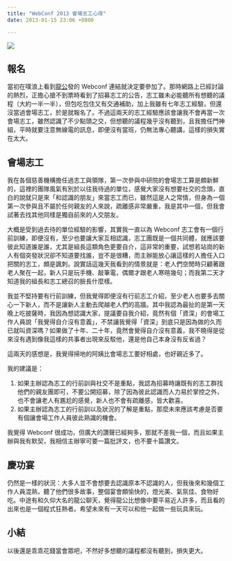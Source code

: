 ```yaml
---
title: "WebConf 2013 會場志工心得"
date: 2013-01-15 23:06 +0800

---
```


![](/images/webconf.png)

## 報名

當初在噗浪上看到[龍公](http://www.plurk.com/aquarianboy)發的 Webconf 連結就決定要參加了。那時網路上已經討論的熱烈，正擔心搶不到票時看到了招募志工的公告，志工雖未必能聽所有想聽的議程（大約一半一半），但包吃包住又有交通補助，加上我雖有七年志工經驗，但還沒當過會場志工，於是就報名了。不過這兩天的志工經驗應該會讓我不會再當一次會場志工，雖然認識了不少點頭之交，但想聽的議程幾乎沒有聽到，且我擔任門神組，平時就要注意無線電的訊息，即便沒有當班，仍無法專心聽講，這樣的損失實在太大。

## 會場志工

我在各個慈善機構擔任過志工與領隊，第一次參與中研院的會場志工算是頗新鮮的，這裡的團隊風氣有別於以往我待過的單位，感覺大家沒有想要社交的念頭，直白的說就只是來「和認識的朋友」來當志工而已，雖然這是人之常情，但身為一個第一次參與且不屬於任何親友的人來說，疏離感非常嚴重，我是其中一個，但我會試著去找其他同樣是獨自前來的人交朋友。

大概是受到過去待的單位經驗的影響，其實我一直以為 Webconf 志工會有一個行前訓練，即便沒有，至少也要讓大家互相認識，志工團既是一個共同體，就應該要彼此知道誰是誰，尤其是組長這類角色更要自介，這非常的重要，試想若站崗的新人有個突發狀況卻不知道要找誰，豈不是很糟，而主辦能放心讓這樣的人擔任入口把關的志工，頗是諷刺。說實話這幾天我看到的情景就是：老人們空閒時只顧著跟老人聚在一起，新人只是玩手機、敲筆電，偶爾才跟老人寒暄幾句；而我第二天才知道我的組長和志工總召的臉長什麼樣。

我並不堅持要有行前訓練，但我覺得即便沒有行前志工介紹，至少老人也要多去關心一下新人，而不是讓新人主動去爬越老人們的高牆。其中我認為最扯的是第一天晚上吃披薩時，我因為想認識大家，提議要自我介紹，竟然有個「資深」的會場工作人員說「我覺得自介沒有意義」，不禁讓我覺得「資深」到底只是因為做的久而已就叫資深嗎？如果做了十年、二十年，竟然會覺得自介沒有意義，我不曉得是從來沒有遇到像我這樣的共事者出現來反駁他，還是他自己本身沒有反省過？

這兩天的感想是，我覺得掃地的阿姨比會場志工要好相處，也好親近多了。

我的建議是：

1.  如果主辦認為志工的行前訓與社交不是重點，我認為招募時讓既有的志工群找他們的親友團即可，不要公開招募，除了因為彼此認識而人力易於掌控之外，也不會讓老人有尷尬的感覺，新人也不會有疏離感，皆大歡喜。
2.  如果主辦認為志工的行前訓以及狀況的了解是重點，那麼未來應該考慮是否要有個讓會場工作人員彼此熟識的機會。

我覺得 Webconf 很成功，但廣大的讚聲已經夠多，那就不差我一個，而且如果主辦與我有默契，我相信主辦寧可要一篇批評文，也不要十篇讚文。

## 慶功宴

仍然是一樣的狀況：大多人並不會想要去認識原本不認識的人，但我後來和幾個工作人員混熟，聽了他們很多故事，整個宴會頗愉快的，燈光美、氣氛佳、食物好吃。中途有和久仰大名的龍公聊天，覺得龍公比想像中要平易近人許多，而且看的出來也是一個程式狂熱者。希望未來有一天可以和他一起做一些玩具來玩。

## 小結

以後還是乖乖花錢當會眾吧，不然好多想聽的議程都沒有聽到，損失更大。
